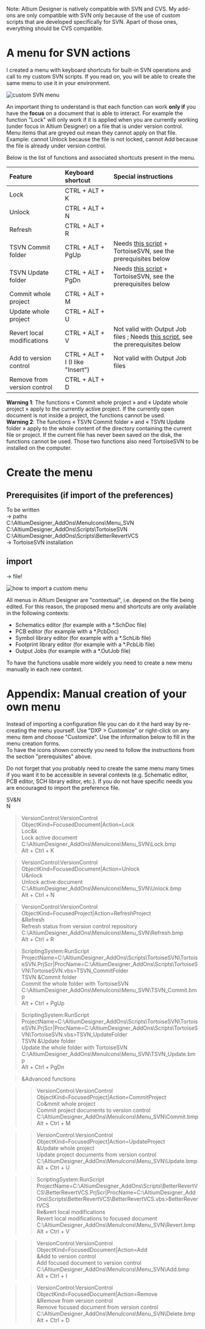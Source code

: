 Note: Altium Designer is natively compatible with SVN and CVS. My add-ons are only compatible with SVN only because of the use of custom scripts that are developed specifically for SVN. Apart of those ones, everything should be CVS compatible.

# A menu for SVN actions
I created a menu with keyboard shortcuts for built-in SVN operations and call to my custom SVN scripts. If you read on, you will be able to create the same menu to use it in your environment.

![custom SVN menu](https://github.com/Altium-Designer-addons/scripts-libraries/raw/master/Menu_SVN/Menu_SVN.png)

An important thing to understand is that each function can work **only if** you have the **focus** on a document that is able to interact. For example the function "Lock" will only work if it is applied when you are currently working (under focus in Altium Designer) on a file that is under version control.  
Menu items that are greyed out mean they cannot apply on that file. Example: cannot Unlock because the file is not locked, cannot Add because the file is already under version control.

Below is the list of functions and associated shortcuts present in the menu.

|Feature|Keyboard shortcut|Special instructions|
|:---|:---|:---|
|Lock|CTRL + ALT + K|
|Unlock|CTRL + ALT + N|
|Refresh|CTRL + ALT + R|
|TSVN Commit folder|CTRL + ALT + PgUp|Needs [this script](https://github.com/Altium-Designer-addons/scripts-libraries/tree/master/TortoiseSVN) + TortoiseSVN, see the prerequisites below|
|TSVN Update folder|CTRL + ALT + PgDn|Needs [this script](https://github.com/Altium-Designer-addons/scripts-libraries/tree/master/TortoiseSVN) + TortoiseSVN, see the prerequisites below|
|Commit whole project|CTRL + ALT + M|
|Update whole project|CTRL + ALT + U|
|Revert local modifications|CTRL + ALT + V|Not valid with Output Job files ; Needs [this script](https://github.com/Altium-Designer-addons/scripts-libraries/tree/master/BetterRevertVCS), see the prerequisites below|
|Add to version control|CTRL + ALT + I (I like "Insert")|Not valid with Output Job files|
|Remove from version control|CTRL + ALT + D|

**Warning 1**: The functions « Commit whole project » and « Update whole project » apply to the currently active project. If the currently open document is not inside a project, the functions cannot be used.  
**Warning 2**: The functions « TSVN Commit folder » and « TSVN Update folder » apply to the whole content of the directory containing the current file or project. If the current file has never been saved on the disk, the functions cannot be used. Those two functions also need TortoiseSVN to be installed on the computer.



# Create the menu
## Prerequisites (if import of the preferences)
To be written  
-> paths  
C:\AltiumDesigner_AddOns\MenuIcons\Menu_SVN  
C:\AltiumDesigner_AddOns\Scripts\TortoiseSVN  
C:\AltiumDesigner_AddOns\Scripts\BetterRevertVCS  
-> TortoiseSVN installation

## import
-> file!

![how to import a custom menu](https://github.com/Altium-Designer-addons/scripts-libraries/raw/master/Menu_SVN/Load_Custom_Menus_Altium.png)

All menus in Altium Designer are "contextual", i.e. depend on the file being edited. For this reason, the proposed menu and shortcuts are only available in the following contexts:
- Schematics editor (for example with a *.SchDoc file)
- PCB editor (for example with a *.PcbDoc)
- Symbol library editor (for example with a *.SchLib file)
- Footprint library editor (for example with a *.PcbLib file)
- Output Jobs (for example with a *.OutJob file)

To have the functions usable more widely you need to create a new menu manually in each new context.



# Appendix: Manual creation of your own menu
Instead of importing a configuration file you can do it the hard way by re-creating the menu yourself. Use "DXP > Customize" or right-click on any menu item and choose "Customize". Use the information below to fill in the menu creation forms.  
To have the icons shown correctly you need to follow the instructions from the section "prerequisites" above.

Do not forget that you probably need to create the same menu many times if you want it to be accessible in several contexts (e.g. Schematic editor, PCB editor, SCH library editor, etc.). If you do not have specific needs you are encouraged to import the preference file.

SV&N  
N

> VersionControl:VersionControl  
ObjectKind=FocusedDocument|Action=Lock  
Loc&k  
Lock active document  
C:\AltiumDesigner_AddOns\MenuIcons\Menu_SVN\Lock.bmp  
Alt + Ctrl + K  

> VersionControl:VersionControl  
ObjectKind=FocusedDocument|Action=Unlock  
U&nlock  
Unlock active document  
C:\AltiumDesigner_AddOns\MenuIcons\Menu_SVN\Unlock.bmp  
Alt + Ctrl + N  

> VersionControl:VersionControl  
ObjectKind=FocusedProject|Action=RefreshProject  
&Refresh  
Refresh status from version control repository  
C:\AltiumDesigner_AddOns\MenuIcons\Menu_SVN\Refresh.bmp  
Alt + Ctrl + R  

> ScriptingSystem:RunScript  
ProjectName=C:\AltiumDesigner_AddOns\Scripts\TortoiseSVN\TortoiseSVN.PrjScr|ProcName=C:\AltiumDesigner_AddOns\Scripts\TortoiseSVN\TortoiseSVN.vbs>TSVN_CommitFolder  
TSVN &Commit folder  
Commit the whole folder with TortoiseSVN  
C:\AltiumDesigner_AddOns\MenuIcons\Menu_SVN\TSVN_Commit.bmp  
Alt + Ctrl + PgUp  

> ScriptingSystem:RunScript  
ProjectName=C:\AltiumDesigner_AddOns\Scripts\TortoiseSVN\TortoiseSVN.PrjScr|ProcName=C:\AltiumDesigner_AddOns\Scripts\TortoiseSVN\TortoiseSVN.vbs>TSVN_UpdateFolder  
TSVN &Update folder  
Update the whole folder with TortoiseSVN  
C:\AltiumDesigner_AddOns\MenuIcons\Menu_SVN\TSVN_Update.bmp  
Alt + Ctrl + PgDn  

> &Advanced functions

>> VersionControl:VersionControl  
  ObjectKind=FocusedProject|Action=CommitProject  
  Co&mmit whole project  
  Commit project documents to version control  
  C:\AltiumDesigner_AddOns\MenuIcons\Menu_SVN\Commit.bmp  
  Alt + Ctrl + M  
  
>>  VersionControl:VersionControl  
  ObjectKind=FocusedProject|Action=UpdateProject  
  &Update whole project  
  Update project documents from version control  
  C:\AltiumDesigner_AddOns\MenuIcons\Menu_SVN\Update.bmp  
  Alt + Ctrl + U  
  
>>  ScriptingSystem:RunScript  
  ProjectName=C:\AltiumDesigner_AddOns\Scripts\BetterRevertVCS\BetterRevertVCS.PrjScr|ProcName=C:\AltiumDesigner_AddOns\Scripts\BetterRevertVCS\BetterRevertVCS.vbs>BetterRevertVCS  
  Re&vert local modifications  
  Revert local modifications to focused document  
  C:\AltiumDesigner_AddOns\MenuIcons\Menu_SVN\Revert.bmp  
  Alt + Ctrl + V  
  
>>  VersionControl:VersionControl  
  ObjectKind=FocusedDocument|Action=Add  
  &Add to version control  
  Add focused document to version control  
  C:\AltiumDesigner_AddOns\MenuIcons\Menu_SVN\Add.bmp  
  Alt + Ctrl + I  

>>  VersionControl:VersionControl  
  ObjectKind=FocusedDocument|Action=Remove  
  &Remove from version control  
  Remove focused document from version control  
  C:\AltiumDesigner_AddOns\MenuIcons\Menu_SVN\Delete.bmp  
  Alt + Ctrl + D  